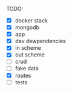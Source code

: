 TODO:

- [x] docker stack
- [x] mongodb
- [x] app
- [x] dev dewpendencies
- [x] in scheme
- [x] out scheme
- [ ] crud
- [ ] fake data
- [x] routes
- [ ] tests
